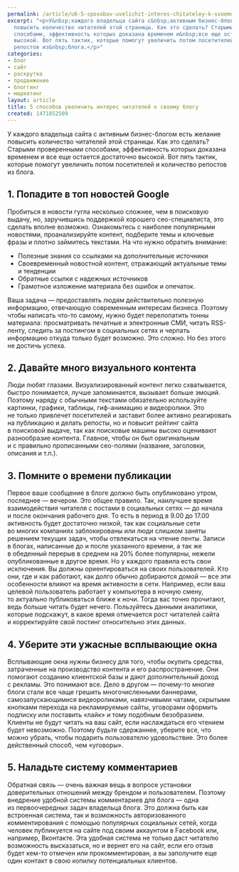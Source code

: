 ```yaml
---
permalink: /article/u6-5-sposobov-uvelichit-interes-chitateley-k-svoemu-blogu
excerpt: "<p>У&nbsp;каждого владельца сайта с&nbsp;активным бизнес-блогом есть желание
  повысить количество читателей этой страницы. Как это сделать? Старыми проверенными
  способами, эффективность которых доказана временем и&nbsp;все еще остается достаточно
  высокой. Вот пять тактик, которые помогут увеличить потом посетителей и&nbsp;количество
  репостов из&nbsp;блога.</p>"
categories:
- блог
- сайт
- раскрутка
- продвижение
- блоггинг
- маркетинг
layout: article
title: 5 способов увеличить интерес читателей к своему блогу
created: 1471852509
---
```

У каждого владельца сайта с активным бизнес-блогом есть желание повысить количество читателей этой страницы. Как это сделать? Старыми проверенными способами, эффективность которых доказана временем и все еще остается достаточно высокой. Вот пять тактик, которые помогут увеличить потом посетителей и количество репостов из блога.

## 1. Попадите в топ новостей Google ##

Пробиться в новости гугла несколько сложнее, чем в поисковую выдачу, но, заручившись поддержкой хорошего сео-специалиста, это сделать вполне возможно. Ознакомьтесь с наиболее популярными новостями, проанализируйте контент, подберите темы и ключевые фразы и плотно займитесь текстами. На что нужно обратить внимание:

 *  Полезные знания со ссылками на дополнительные источники
 *  Своевременный новостной контент, отражающий актуальные темы и тенденции
 *  Обратные ссылки с надежных источников
 *  Грамотное изложение материала без ошибок и опечаток.

Ваша задача — предоставлять людям действительно полезную информацию, отвечающую современным интересам бизнеса. Поэтому чтобы написать что-то самому, нужно будет перелопатить тонны материала: просматривать печатные и электронные СМИ, читать RSS-ленту, следить за постингом в социальных сетях и черпать информацию откуда только будет возможно. Это сложно. Но без этого не достичь успеха.

## 2. Давайте много визуального контента ##

Люди любят глазами. Визуализированный контент легко схватывается, быстро понимается, лучше запоминается, вызывает больше эмоций. Поэтому наряду с обычными текстами обязательно используйте картинки, графики, таблицы, гиф-анимацию и видеоролики. Это не только привлечет посетителей и заставит более активно реагировать на публикацию и делать репосты, но и повысит рейтинг сайта в поисковой выдаче, так как поисковые машины высоко оценивают разнообразие контента. Главное, чтобы он был оригинальным и с правильно прописанными сео-полями (название, заголовки, описания и т.п.).

## 3. Помните о времени публикации ##

Первое ваше сообщение в блоге должно быть опубликовано утром, последнее — вечером. Это общее правило. Так, наилучшее время взаимодействия читателя с постами в социальных сетях — до начала и после окончания рабочего дня. То есть в период в 9.00 до 17.00 активность будет достаточно низкой, так как социальные сети во многих компаниях заблокированы или люди слишком заняты решением текущих задач, чтобы отвлекаться на чтение ленты. Записи в блогах, написанные до и после указанного времени, а так же в обеденный перерыв в среднем на 20% более популярны, нежели опубликованные в другое время. Но у каждого правила есть свои исключения. Вы должны ориентироваться на своих пользователей. Кто они, где и как работают, как долго обычно добираются домой — все эти особенности влияют на время активности в сети. Например, если ваш целевой пользователь работает у компьютера в ночную смену, то актуально публиковаться ближе к ночи. Тогда вас точно прочитают, ведь больше читать будет нечего. Пользуйтесь данными аналитики, которые подскажут, в какое время отмечается рост читателей сайта и корректируйте свой постинг относительно этих данных.

## 4. Уберите эти ужасные всплывающие окна ##

Всплывающие окна нужны бизнесу для того, чтобы окупить средства, затраченные на производство контента и его распространение. Они помогают созданию клиентской базы и дают дополнительный доход с рекламы. Это понимают все. Дело в другом — почему-то многие блоги стали все чаще грешить многочисленными баннерами, самозапускающимися видеороликами, навязчивыми чатами, скрытыми кнопками перехода на рекламируемые сайты, уговорами оформить подписку или поставить «лайк» и тому подобным безобразием. Клиенты не будут читать на ваш сайт, если наслаждаться его чтением будет невозможно. Поэтому будьте сдержаннее, уберите все, что можно убрать, чтобы подарить пользователю удовольствие. Это более действенный способ, чем «уговоры».

## 5. Наладьте систему комментариев ##

Обратная связь — очень важная вещь в вопросе установки доверительных отношений между брендом и пользователем. Поэтому внедрение удобной системы комментариев для блога — одна из первоочередных задач владельца блога. Это должна быть как встроенная система, так и возможность авторизованного комментирования с помощью популярных социальных сетей, когда человек публикуется на сайте под своим аккаунтом в Facebook или, например, Вконтакте. Эта удобная система не только даст читателю возможность высказаться, но и вернет его на сайт, если его отзыв будет кем-то отмечен или прокомментирован, а вы заполучите еще один контакт в свою копилку потенциальных клиентов.

